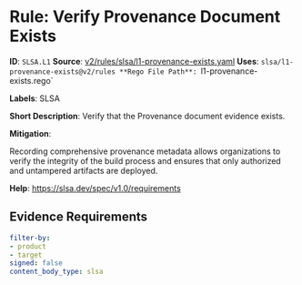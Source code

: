 # Rule: Verify Provenance Document Exists

**ID**: `SLSA.L1`
**Source**: [v2/rules/slsa/l1-provenance-exists.yaml](https://github.com/scribe-public/sample-policies/v2/rules/slsa/l1-provenance-exists.yaml)
**Uses**: `slsa/l1-provenance-exists@v2/rules
**Rego File Path**: `l1-provenance-exists.rego`

**Labels**: SLSA

**Short Description**: Verify that the Provenance document evidence exists.

**Mitigation**:

Recording comprehensive provenance metadata allows organizations to verify the integrity of the build process and ensures that only authorized and untampered artifacts are deployed.

**Help**: https://slsa.dev/spec/v1.0/requirements

## Evidence Requirements

```yaml
filter-by:
- product
- target
signed: false
content_body_type: slsa
```
